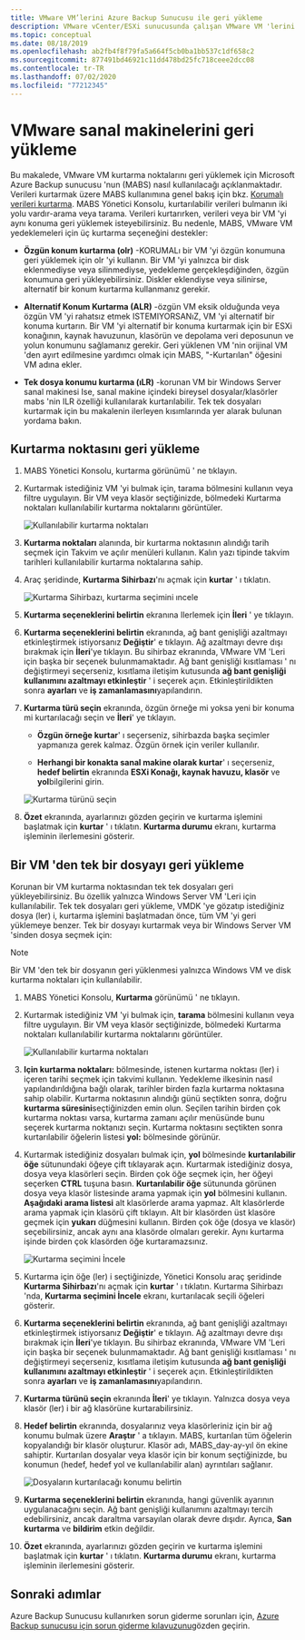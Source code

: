 ```yaml
---
title: VMware VM’lerini Azure Backup Sunucusu ile geri yükleme
description: VMware vCenter/ESXi sunucusunda çalışan VMware VM 'lerini geri yüklemek için Azure Backup Sunucusu (MABS) kullanın.
ms.topic: conceptual
ms.date: 08/18/2019
ms.openlocfilehash: ab2fb4f8f79fa5a664f5cb0ba1bb537c1df658c2
ms.sourcegitcommit: 877491bd46921c11dd478bd25fc718ceee2dcc08
ms.contentlocale: tr-TR
ms.lasthandoff: 07/02/2020
ms.locfileid: "77212345"
---
```

# <a name="restore-vmware-virtual-machines"></a>VMware sanal makinelerini geri yükleme

Bu makalede, VMware VM kurtarma noktalarını geri yüklemek için Microsoft Azure Backup sunucusu 'nun (MABS) nasıl kullanılacağı açıklanmaktadır. Verileri kurtarmak üzere MABS kullanımına genel bakış için bkz. [Korumalı verileri kurtarma](https://docs.microsoft.com/azure/backup/backup-azure-alternate-dpm-server). MABS Yönetici Konsolu, kurtarılabilir verileri bulmanın iki yolu vardır-arama veya tarama. Verileri kurtarırken, verileri veya bir VM 'yi aynı konuma geri yüklemek isteyebilirsiniz. Bu nedenle, MABS, VMware VM yedeklemeleri için üç kurtarma seçeneğini destekler:

* **Özgün konum kurtarma (olr)** -KORUMALı bir VM 'yi özgün konumuna geri yüklemek için olr 'yi kullanın. Bir VM 'yi yalnızca bir disk eklenmediyse veya silinmediyse, yedekleme gerçekleşdiğinden, özgün konumuna geri yükleyebilirsiniz. Diskler eklendiyse veya silinirse, alternatif bir konum kurtarma kullanmanız gerekir.

* **Alternatif Konum Kurtarma (ALR)** -özgün VM eksik olduğunda veya özgün VM 'yi rahatsız etmek ISTEMIYORSANıZ, VM 'yi alternatif bir konuma kurtarın. Bir VM 'yi alternatif bir konuma kurtarmak için bir ESXi konağının, kaynak havuzunun, klasörün ve depolama veri deposunun ve yolun konumunu sağlamanız gerekir. Geri yüklenen VM 'nin orijinal VM 'den ayırt edilmesine yardımcı olmak için MABS, "-Kurtarılan" öğesini VM adına ekler.

* **Tek dosya konumu kurtarma (ıLR)** -korunan VM bir Windows Server sanal makinesi Ise, sanal makine içindeki bireysel dosyalar/klasörler mabs 'nin ILR özelliği kullanılarak kurtarılabilir. Tek tek dosyaları kurtarmak için bu makalenin ilerleyen kısımlarında yer alarak bulunan yordama bakın.

## <a name="restore-a-recovery-point"></a>Kurtarma noktasını geri yükleme

1. MABS Yönetici Konsolu, kurtarma görünümü ' ne tıklayın.

2. Kurtarmak istediğiniz VM 'yi bulmak için, tarama bölmesini kullanın veya filtre uygulayın. Bir VM veya klasör seçtiğinizde, bölmedeki Kurtarma noktaları kullanılabilir kurtarma noktalarını görüntüler.

    ![Kullanılabilir kurtarma noktaları](./media/restore-azure-backup-server-vmware/recovery-points.png)

3. **Kurtarma noktaları** alanında, bir kurtarma noktasının alındığı tarih seçmek için Takvim ve açılır menüleri kullanın. Kalın yazı tipinde takvim tarihleri kullanılabilir kurtarma noktalarına sahip.

4. Araç şeridinde, **Kurtarma Sihirbazı**'nı açmak için **kurtar** ' ı tıklatın.

    ![Kurtarma Sihirbazı, kurtarma seçimini ıncele](./media/restore-azure-backup-server-vmware/recovery-wizard.png)

5. **Kurtarma seçeneklerini belirtin** ekranına Ilerlemek için **İleri** ' ye tıklayın.

6. **Kurtarma seçeneklerini belirtin** ekranında, ağ bant genişliği azaltmayı etkinleştirmek istiyorsanız **Değiştir**' e tıklayın. Ağ azaltmayı devre dışı bırakmak için **İleri**'ye tıklayın. Bu sihirbaz ekranında, VMware VM 'Leri için başka bir seçenek bulunmamaktadır. Ağ bant genişliği kısıtlaması ' nı değiştirmeyi seçerseniz, kısıtlama iletişim kutusunda **ağ bant genişliği kullanımını azaltmayı etkinleştir** ' i seçerek açın. Etkinleştirildikten sonra **ayarları** ve **iş zamanlamasını**yapılandırın.

7. **Kurtarma türü seçin** ekranında, özgün örneğe mi yoksa yeni bir konuma mi kurtarılacağı seçin ve **İleri**' ye tıklayın.

     * **Özgün örneğe kurtar**' ı seçerseniz, sihirbazda başka seçimler yapmanıza gerek kalmaz. Özgün örnek için veriler kullanılır.

     * **Herhangi bir konakta sanal makine olarak kurtar**' ı seçerseniz, **hedef belirtin** ekranında **ESXi Konağı, kaynak havuzu, klasör** ve **yol**bilgilerini girin.

      ![Kurtarma türünü seçin](./media/restore-azure-backup-server-vmware/recovery-type.png)

8. **Özet** ekranında, ayarlarınızı gözden geçirin ve kurtarma işlemini başlatmak için **kurtar** ' ı tıklatın. **Kurtarma durumu** ekranı, kurtarma işleminin ilerlemesini gösterir.

## <a name="restore-an-individual-file-from-a-vm"></a>Bir VM 'den tek bir dosyayı geri yükleme

Korunan bir VM kurtarma noktasından tek tek dosyaları geri yükleyebilirsiniz. Bu özellik yalnızca Windows Server VM 'Leri için kullanılabilir. Tek tek dosyaları geri yükleme, VMDK 'ye gözatıp istediğiniz dosya (ler) i, kurtarma işlemini başlatmadan önce, tüm VM 'yi geri yüklemeye benzer. Tek bir dosyayı kurtarmak veya bir Windows Server VM 'sinden dosya seçmek için:

>[!NOTE]
>Bir VM 'den tek bir dosyanın geri yüklenmesi yalnızca Windows VM ve disk kurtarma noktaları için kullanılabilir.

1. MABS Yönetici Konsolu, **Kurtarma** görünümü ' ne tıklayın.

2. Kurtarmak istediğiniz VM 'yi bulmak için, **tarama** bölmesini kullanın veya filtre uygulayın. Bir VM veya klasör seçtiğinizde, bölmedeki Kurtarma noktaları kullanılabilir kurtarma noktalarını görüntüler.

    ![Kullanılabilir kurtarma noktaları](./media/restore-azure-backup-server-vmware/vmware-rp-disk.png)

3. **Için kurtarma noktaları:** bölmesinde, istenen kurtarma noktası (ler) i içeren tarihi seçmek için takvimi kullanın. Yedekleme ilkesinin nasıl yapılandırıldığına bağlı olarak, tarihler birden fazla kurtarma noktasına sahip olabilir. Kurtarma noktasının alındığı günü seçtikten sonra, doğru **kurtarma süresini**seçtiğinizden emin olun. Seçilen tarihin birden çok kurtarma noktası varsa, kurtarma zamanı açılır menüsünde bunu seçerek kurtarma noktanızı seçin. Kurtarma noktasını seçtikten sonra kurtarılabilir öğelerin listesi **yol:** bölmesinde görünür.

4. Kurtarmak istediğiniz dosyaları bulmak için, **yol** bölmesinde **kurtarılabilir öğe** sütunundaki öğeye çift tıklayarak açın. Kurtarmak istediğiniz dosya, dosya veya klasörleri seçin. Birden çok öğe seçmek için, her öğeyi seçerken **CTRL** tuşuna basın. **Kurtarılabilir öğe** sütununda görünen dosya veya klasör listesinde arama yapmak için **yol** bölmesini kullanın. **Aşağıdaki arama listesi** alt klasörlerde arama yapmaz. Alt klasörlerde arama yapmak için klasörü çift tıklayın. Alt bir klasörden üst klasöre geçmek için **yukarı** düğmesini kullanın. Birden çok öğe (dosya ve klasör) seçebilirsiniz, ancak aynı ana klasörde olmaları gerekir. Aynı kurtarma işinde birden çok klasörden öğe kurtaramazsınız.

    ![Kurtarma seçimini İncele](./media/restore-azure-backup-server-vmware/vmware-rp-disk-ilr-2.png)

5. Kurtarma için öğe (ler) i seçtiğinizde, Yönetici Konsolu araç şeridinde **Kurtarma Sihirbazı**'nı açmak için **kurtar** ' ı tıklatın. Kurtarma Sihirbazı 'nda, **Kurtarma seçimini İncele** ekranı, kurtarılacak seçili öğeleri gösterir.

6. **Kurtarma seçeneklerini belirtin** ekranında, ağ bant genişliği azaltmayı etkinleştirmek istiyorsanız **Değiştir**' e tıklayın. Ağ azaltmayı devre dışı bırakmak için **İleri**'ye tıklayın. Bu sihirbaz ekranında, VMware VM 'Leri için başka bir seçenek bulunmamaktadır. Ağ bant genişliği kısıtlaması ' nı değiştirmeyi seçerseniz, kısıtlama iletişim kutusunda **ağ bant genişliği kullanımını azaltmayı etkinleştir** ' i seçerek açın. Etkinleştirildikten sonra **ayarları** ve **iş zamanlamasını**yapılandırın.
7. **Kurtarma türünü seçin** ekranında **İleri**' ye tıklayın. Yalnızca dosya veya klasör (ler) i bir ağ klasörüne kurtarabilirsiniz.
8. **Hedef belirtin** ekranında, dosyalarınız veya klasörleriniz için bir ağ konumu bulmak üzere **Araştır** ' a tıklayın. MABS, kurtarılan tüm öğelerin kopyalandığı bir klasör oluşturur. Klasör adı, MABS_day-ay-yıl ön ekine sahiptir. Kurtarılan dosyalar veya klasör için bir konum seçtiğinizde, bu konumun (hedef, hedef yol ve kullanılabilir alan) ayrıntıları sağlanır.

    ![Dosyaların kurtarılacağı konumu belirtin](./media/restore-azure-backup-server-vmware/specify-destination.png)

9. **Kurtarma seçeneklerini belirtin** ekranında, hangi güvenlik ayarının uygulanacağını seçin. Ağ bant genişliği kullanımını azaltmayı tercih edebilirsiniz, ancak daraltma varsayılan olarak devre dışıdır. Ayrıca, **San kurtarma** ve **bildirim** etkin değildir.
10. **Özet** ekranında, ayarlarınızı gözden geçirin ve kurtarma işlemini başlatmak için **kurtar** ' ı tıklatın. **Kurtarma durumu** ekranı, kurtarma işleminin ilerlemesini gösterir.

## <a name="next-steps"></a>Sonraki adımlar

Azure Backup Sunucusu kullanırken sorun giderme sorunları için, [Azure Backup sunucusu için sorun giderme kılavuzunu](./backup-azure-mabs-troubleshoot.md)gözden geçirin.
